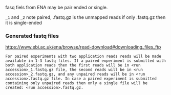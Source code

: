 fasq fiels from ENA may be pair ended or single.

`_1` and `_2` note paired, .fastq.gz is the unmapped reads
if only .fastq.gz then it is single-ended


### Generated fastq files
https://www.ebi.ac.uk/ena/browse/read-download#downloading_files_ftp



`For paired experiments with two application reads reads will be made available in 1-3 fastq files. If a paired experiment is submitted with both application reads then the first reads will be in <run accession>_1.fastq.gz file, the second reads will be in <run accession>_2.fastq.gz, and any unpaired reads will be in <run accession>.fastq.gz file. In case a paired experiment is submitted containing only unpaired reads then only a single file will be created: <run accession>.fastq.gz.`